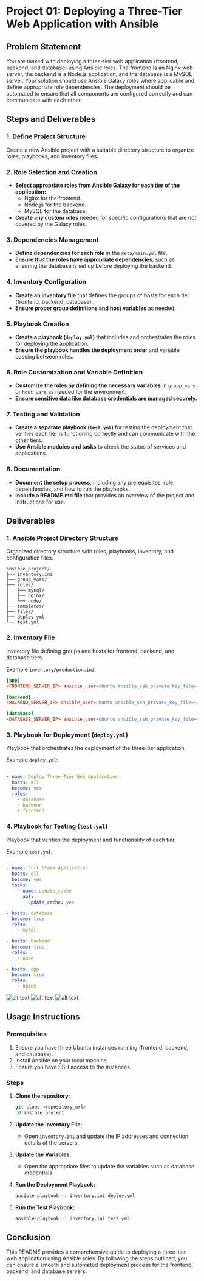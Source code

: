 # Project 01: Deploying a Three-Tier Web Application with Ansible

## Problem Statement

You are tasked with deploying a three-tier web application (frontend, backend, and database) using Ansible roles. The frontend is an Nginx web server, the backend is a Node.js application, and the database is a MySQL server. Your solution should use Ansible Galaxy roles where applicable and define appropriate role dependencies. The deployment should be automated to ensure that all components are configured correctly and can communicate with each other.

## Steps and Deliverables

### 1. Define Project Structure

Create a new Ansible project with a suitable directory structure to organize roles, playbooks, and inventory files.

### 2. Role Selection and Creation

- **Select appropriate roles from Ansible Galaxy for each tier of the application:**
  - Nginx for the frontend.
  - Node.js for the backend.
  - MySQL for the database.
- **Create any custom roles** needed for specific configurations that are not covered by the Galaxy roles.

### 3. Dependencies Management

- **Define dependencies for each role** in the `meta/main.yml` file.
- **Ensure that the roles have appropriate dependencies**, such as ensuring the database is set up before deploying the backend.

### 4. Inventory Configuration

- **Create an inventory file** that defines the groups of hosts for each tier (frontend, backend, database).
- **Ensure proper group definitions and host variables** as needed.

### 5. Playbook Creation

- **Create a playbook (`deploy.yml`)** that includes and orchestrates the roles for deploying the application.
- **Ensure the playbook handles the deployment order** and variable passing between roles.

### 6. Role Customization and Variable Definition

- **Customize the roles by defining the necessary variables** in `group_vars` or `host_vars` as needed for the environment.
- **Ensure sensitive data like database credentials are managed securely.**

### 7. Testing and Validation

- **Create a separate playbook (`test.yml`)** for testing the deployment that verifies each tier is functioning correctly and can communicate with the other tiers.
- **Use Ansible modules and tasks** to check the status of services and applications.

### 8. Documentation

- **Document the setup process**, including any prerequisites, role dependencies, and how to run the playbooks.
- **Include a README.md file** that provides an overview of the project and instructions for use.

## Deliverables

### 1. Ansible Project Directory Structure

Organized directory structure with roles, playbooks, inventory, and configuration files.

```
ansible_project/
├── inventory.ini
├── group_vars/
├── roles/
│   ├── mysql/
│   ├── nginx/
│   └── node/
├── templates/
├── files/
├── deploy.yml
└── test.yml
```

### 2. Inventory File

Inventory file defining groups and hosts for frontend, backend, and database tiers.

Example `inventory/production.ini`:

```ini
[app]
<FRONTEND_SERVER_IP> ansible_user=ubuntu ansible_ssh_private_key_file=~/.ssh/aws_key.pem

[backend]
<BACKEND_SERVER_IP> ansible_user=ubuntu ansible_ssh_private_key_file=~/.ssh/aws_key.pem

[database]
<DATABASE_SERVER_IP> ansible_user=ubuntu ansible_ssh_private_key_file=~/.ssh/aws_key.pem
```

### 3. Playbook for Deployment (`deploy.yml`)

Playbook that orchestrates the deployment of the three-tier application.

Example `deploy.yml`:

```yaml
---
- name: Deploy Three-Tier Web Application
  hosts: all
  become: yes
  roles:
    - database
    - backend
    - frontend
```

### 4. Playbook for Testing (`test.yml`)

Playbook that verifies the deployment and functionality of each tier.

Example `test.yml`:

```yaml
---
- name: Full Stack Application
  hosts: all
  become: yes
  tasks:
    - name: update_cache
      apt:
        update_cache: yes

- hosts: database
  become: true
  roles: 
    - mysql

- hosts: backend
  become: true
  roles: 
    - node

- hosts: app
  become: true
  roles: 
    - nginx
```

![alt text](images/image.png)
![alt text](images/image-1.png)
![alt text](images/image-2.png)

## Usage Instructions

### Prerequisites

1. Ensure you have three Ubuntu instances running (frontend, backend, and database).
2. Install Ansible on your local machine.
3. Ensure you have SSH access to the instances.

### Steps

1. **Clone the repository:**

   ```bash
   git clone <repository_url>
   cd ansible_project
   ```

2. **Update the Inventory File:**

   - Open `inventory.ini` and update the IP addresses and connection details of the servers.

3. **Update the Variables:**

   - Open the appropriate files to update the variables such as database credentials.

4. **Run the Deployment Playbook:**

   ```bash
   ansible-playbook -i inventory.ini deploy.yml
   ```

5. **Run the Test Playbook:**

   ```bash
   ansible-playbook -i inventory.ini test.yml
   ```

## Conclusion

This README provides a comprehensive guide to deploying a three-tier web application using Ansible roles. By following the steps outlined, you can ensure a smooth and automated deployment process for the frontend, backend, and database servers.